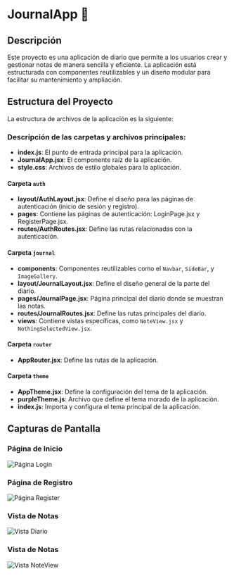 # JournalApp 📓

## Descripción
Este proyecto es una aplicación de diario que permite a los usuarios crear y gestionar notas de manera sencilla y eficiente. La aplicación está estructurada con componentes reutilizables y un diseño modular para facilitar su mantenimiento y ampliación.

## Estructura del Proyecto

La estructura de archivos de la aplicación es la siguiente:


### Descripción de las carpetas y archivos principales:

- **index.js**: El punto de entrada principal para la aplicación.
- **JournalApp.jsx**: El componente raíz de la aplicación.
- **style.css**: Archivos de estilo globales para la aplicación.

#### Carpeta `auth`
- **layout/AuthLayout.jsx**: Define el diseño para las páginas de autenticación (inicio de sesión y registro).
- **pages**: Contiene las páginas de autenticación: LoginPage.jsx y RegisterPage.jsx.
- **routes/AuthRoutes.jsx**: Define las rutas relacionadas con la autenticación.

#### Carpeta `journal`
- **components**: Componentes reutilizables como el `Navbar`, `SideBar`, y `ImageGallery`.
- **layout/JournalLayout.jsx**: Define el diseño general de la parte del diario.
- **pages/JournalPage.jsx**: Página principal del diario donde se muestran las notas.
- **routes/JournalRoutes.jsx**: Define las rutas principales del diario.
- **views**: Contiene vistas específicas, como `NoteView.jsx` y `NothingSelectedView.jsx`.

#### Carpeta `router`
- **AppRouter.jsx**: Define las rutas de la aplicación.

#### Carpeta `theme`
- **AppTheme.jsx**: Define la configuración del tema de la aplicación.
- **purpleTheme.js**: Archivo que define el tema morado de la aplicación.
- **index.js**: Importa y configura el tema principal de la aplicación.

## Capturas de Pantalla

### Página de Inicio
![Página Login](https://github.com/SoyDoryam/JournalAppV2/raw/main/assets/screenshots/Login.png)

### Página de Registro
![Página Register](https://github.com/SoyDoryam/JournalAppV2/raw/main/assets/screenshots/Register.png)

### Vista de Notas
![Vista Diario](https://github.com/SoyDoryam/JournalAppV2/raw/main/assets/screenshots/Diario.png)

### Vista de Notas
![Vista NoteView](https://github.com/SoyDoryam/JournalAppV2/raw/main/assets/screenshots/NoteView.png)


